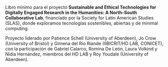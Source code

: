 Libro mínimo para el proyecto **Sustainable and Ethical Technologies for Digitally Engaged Research in the Humanities: A North-South Collaborative Lab**, financiado por la Society for Latin American Studies (SLAS), donde exploramos tecnologías sostenibles, abiertas y de minimal computing.

Proyecto liderado por Patience Schell (University of Aberdeen), Jo Crow (University of Bristol) y Gimena del Rio Riande (IIBICRIT/HD LAB, CONICET), con la participación de Gabriel Calarco, Romina De León, Laura Volkind y Nidia Hernández, miembros del HD LAB y Roy Youdale (University of Aberdeen).
